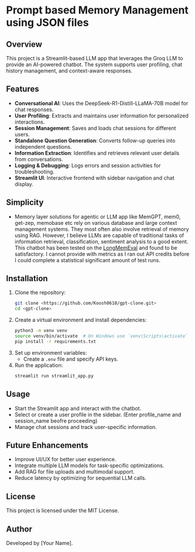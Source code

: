 # Prompt based Memory Management using JSON files

## Overview
This project is a Streamlit-based LLM app that leverages the Groq LLM to provide an AI-powered chatbot. The system supports user profiling, chat history management, and context-aware responses.

## Features
- **Conversational AI**: Uses the DeepSeek-R1-Distill-LLaMA-70B model for chat responses.
- **User Profiling**: Extracts and maintains user information for personalized interactions.
- **Session Management**: Saves and loads chat sessions for different users.
- **Standalone Question Generation**: Converts follow-up queries into independent questions.
- **Information Extraction**: Identifies and retrieves relevant user details from conversations.
- **Logging & Debugging**: Logs errors and session activities for troubleshooting.
- **Streamlit UI**: Interactive frontend with sidebar navigation and chat display.

## Simplicity
- Memory layer solutions for agentic or LLM app like MemGPT, mem0, get-zep, memobase etc rely on various database and large context management systems. They most often also involve retrieval of memory using RAG.
  However, I believe LLMs are capable of traditional tasks of information retrieval, classification, sentiment analysis to a good extent. This chatbot has been tested on the [LongMemEval]([url](https://github.com/xiaowu0162/LongMemEval)) and found to be satisfactory. I cannot provide with metrics as I ran out API credits before I could complete a statistical significant amount of test runs.

## Installation
1. Clone the repository:
   ```sh
   git clone <https://github.com/Koosh0610/gpt-clone.git>
   cd <gpt-clone>
   ```
2. Create a virtual environment and install dependencies:
   ```sh
   python3 -m venv venv
   source venv/bin/activate  # On Windows use `venv\Scripts\activate`
   pip install -r requirements.txt
   ```
3. Set up environment variables:
   - Create a `.env` file and specify API keys.
4. Run the application:
   ```sh
   streamlit run streamlit_app.py
   ```

## Usage
- Start the Streamlit app and interact with the chatbot.
- Select or create a user profile in the sidebar. (Enter profile_name and session_name beofre proceeding)
- Manage chat sessions and track user-specific information.

## Future Enhancements
- Improve UI/UX for better user experience.
- Integrate multiple LLM models for task-specific optimizations.
- Add RAG for file uploads and multimodal support.
- Reduce latency by optimizing for sequential LLM calls.

## License
This project is licensed under the MIT License.

## Author
Developed by [Your Name].

